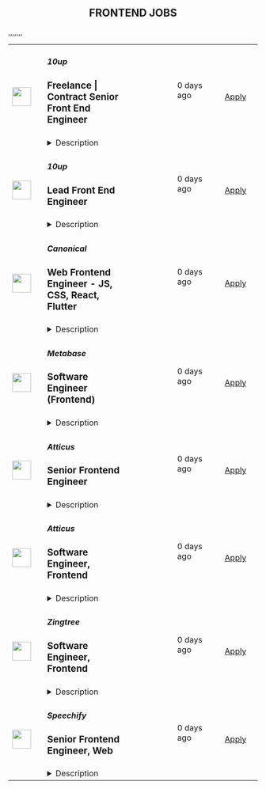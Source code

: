 <div align="center"><h2>FRONTEND JOBS</h2></div><table><tr>
                <td width="100" height="100" rowspan="2">
                    <img src="https://pbs.twimg.com/profile_images/2738508979/760be3edebfa0195e36fb3dba07297c1_400x400.png" width="38px" height="auto">
                </td>
                <td width="300">
                    <h5>10up</h5>
                    <h3>Freelance | Contract Senior Front End Engineer</h3>
                </td>
                <td width="300">
                    <code></code>
                </td>
                <td width="200">
                <text>0 days ago</text>
                </td>
                <td width="100" rowspan="2">
                <a href="https://job-boards.greenhouse.io/10up/jobs/4038230008" align="right" target="_blank">Apply</a>
                </td>
            </tr>
            <tr>
                <td colspan="3">
                <details><summary>Description</summary>
                &lt;div&gt;
&lt;div&gt;
&lt;div&gt;
&lt;div&gt;&lt;strong&gt;Location: Remote - Anywhere&lt;/strong&gt; (Open to applicants located anywhere around the globe.)&lt;/div&gt;
&lt;div&gt;&amp;nbsp;&lt;/div&gt;
&lt;div&gt;At 10up, we call developers like you engineers because you aren&#39;t just a &quot;coder&quot;: you&#39;re an innovative problem solver that uses web programming skills to divine smart, creative solutions to client challenges.&amp;nbsp;&lt;/div&gt;
&lt;div&gt;&amp;nbsp;&lt;/div&gt;
&lt;div&gt;As a leading digital agency, 10up&#39;s client roster spans from innovative startups and impactful non-profits to some of the biggest names in the industry, such as ESPN, Google, The New York Times Co., Microsoft, and The Nobel Prize Committee. 10uppers have been pushing the boundaries of web experiences for over 12 years—become an engineer that innovates the internet by building exciting projects alongside a top-in-the-field team.&lt;/div&gt;
&lt;div&gt;&amp;nbsp;&lt;/div&gt;
&lt;div&gt;As a 10up contractor, you have options for flexible and alternative work schedules. Intentionally remote since day one, spanning six continents and 40 countries, 10up fully embraces the benefits of distributed work.&lt;/div&gt;
&lt;div&gt;&amp;nbsp;&lt;/div&gt;
&lt;/div&gt;
&lt;/div&gt;
&lt;/div&gt;
&lt;div&gt;What you will do:&amp;nbsp;&lt;/div&gt;
&lt;div&gt;
&lt;ul&gt;
&lt;li&gt;Develop large-scale modular applications with advanced knowledge of HTML, CSS, and JavaScript.&lt;/li&gt;
&lt;li&gt;Provide code reviews.&lt;/li&gt;
&lt;li&gt;Bring art direction to life on the web through quality craftsmanship defined by performance, accessibility, maintainability, and aesthetic refinement on large-scale projects.&lt;/li&gt;
&lt;li&gt;Solve complex problems in simple yet elegant ways.&lt;/li&gt;
&lt;li&gt;Ultimately you will make the web better by finely crafting websites, apps, and tools that reach millions of online visitors every day.&lt;/li&gt;
&lt;/ul&gt;
&lt;/div&gt;
&lt;div&gt;
&lt;p&gt;About you:&amp;nbsp;&lt;/p&gt;
&lt;ul&gt;
&lt;li&gt;You love perfecting your skills in cross-browser/device front-end engineering through crafting custom UI components in either React or a WordPress (block editor) stack.&lt;/li&gt;
&lt;li&gt;You have a code portfolio of real-world samples showcasing your technical abilities. Link us to your best custom work on GitHub and you’ll never have to do any live coding or whiteboard testing!&amp;nbsp;&lt;/li&gt;
&lt;li&gt;You are comfortable talking to clients and team members to clearly present your thoughts.&lt;/li&gt;
&lt;li&gt;You’re proficient at building coded style guides and creating highly componentized systems.&lt;/li&gt;
&lt;li&gt;You prefer to work fully remote and are effectively engaging in a distributed team from the location of your choosing.&lt;/li&gt;
&lt;/ul&gt;
&lt;p&gt;Compensation is determined based on a variety of factors including relevant experience, projects, geographic location, and business needs.&lt;/p&gt;
&lt;div&gt;
&lt;div&gt;&lt;strong&gt;Join our Contractor Pool!&amp;nbsp;&lt;/strong&gt;&lt;/div&gt;
&lt;div&gt;&amp;nbsp;&lt;/div&gt;
&lt;div&gt;We are currently accepting applications for upcoming freelance opportunities. If you are passionate about 10up&#39;s mission and great UI work, please apply. We&#39;d appreciate the opportunity to personally review your application. Everyone gets a response.&lt;/div&gt;
&lt;div&gt;&amp;nbsp;&lt;/div&gt;
&lt;/div&gt;
&lt;div&gt;Read more about &lt;a class=&quot;postings-link&quot; href=&quot;https://drive.google.com/file/d/1nQ9yWRqfDAdrriYRnBNzYo7w59auYxMe/view&quot;&gt;What to Expect &lt;/a&gt;through our Recruiting process.&lt;/div&gt;
&lt;div&gt;&amp;nbsp;&lt;/div&gt;
&lt;div&gt;We don&#39;t want you to miss any communication from us! To ensure you receive updates on your application, please add jobs@10up.com to your contacts list! #LI-Remote&lt;/div&gt;
&lt;/div&gt;
&lt;div&gt;&amp;nbsp;&lt;/div&gt;
                </details>
                </td>
            </tr>,<tr>
                <td width="100" height="100" rowspan="2">
                    <img src="https://pbs.twimg.com/profile_images/2738508979/760be3edebfa0195e36fb3dba07297c1_400x400.png" width="38px" height="auto">
                </td>
                <td width="300">
                    <h5>10up</h5>
                    <h3>Lead Front End Engineer</h3>
                </td>
                <td width="300">
                    <code></code>
                </td>
                <td width="200">
                <text>0 days ago</text>
                </td>
                <td width="100" rowspan="2">
                <a href="https://job-boards.greenhouse.io/10up/jobs/4038238008" align="right" target="_blank">Apply</a>
                </td>
            </tr>
            <tr>
                <td colspan="3">
                <details><summary>Description</summary>
                &lt;div&gt;
&lt;div&gt;
&lt;div&gt;
&lt;div&gt;
&lt;div&gt;&lt;strong&gt;Location: Remote - Anywhere &lt;/strong&gt;(Open to applicants located anywhere around the globe.)&lt;/div&gt;
&lt;div&gt;&amp;nbsp;&lt;/div&gt;
&lt;div&gt;At 10up, we call developers like you &lt;em&gt;engineers&lt;/em&gt; because you aren’t just a “coder”: you’re an innovative problem solver that uses web programming skills to divine smart, creative solutions to client challenges. As a Lead Front End Engineer at 10up, you are taking the driving seat in building custom-crafted UIs utilized by millions of people daily. 10uppers have been pushing the boundaries of premium UI/UX for over 12 years—become a lead engineer that innovates the internet by building state-of-the-art web fronts alongside a top-in-the-field team.&lt;/div&gt;
&lt;div&gt;&amp;nbsp;&lt;/div&gt;
&lt;div&gt;You’ll work on a combination of unique builds and ongoing support engagements that help season your technical leading skills. As a leading digital agency, 10up’s client roster spans from innovative startups and impactful non-profits to some of the biggest names in the industry, such as ESPN, Google, The New York Times Co., Microsoft, and The Nobel Prize Committee.&lt;/div&gt;
&lt;div&gt;&amp;nbsp;&lt;/div&gt;
&lt;div&gt;As a 10upper, you have options for flexible and alternative work schedules. Intentionally remote since day one, spanning six continents and 40 countries, 10up fully embraces the benefits of distributed work.&lt;/div&gt;
&lt;div&gt;&amp;nbsp;&lt;/div&gt;
&lt;/div&gt;
&lt;/div&gt;
&lt;/div&gt;
&lt;/div&gt;
&lt;div&gt;&lt;strong&gt;What you will do:&amp;nbsp;&lt;/strong&gt;&lt;/div&gt;
&lt;div&gt;
&lt;ul&gt;
&lt;li&gt;Develop enterprise-level websites and digital experiences primarily utilizing your expertise in JavaScript, HTML, CSS, React, and WordPress (including Gutenberg blocks).&lt;/li&gt;
&lt;li&gt;Drive strategy in collaboration with experts across multiple disciplines, and lead overall technical vision and delivery on large-scale projects.&lt;/li&gt;
&lt;li&gt;Engage meaningfully with clients; leading demos and driving discussions.&lt;/li&gt;
&lt;li&gt;Contribute to the improvement of the Front End Engineering discipline by leading and mentoring other fellow Front End Engineers&lt;/li&gt;
&lt;li&gt;Ultimately you will make the web better by finely crafting websites, apps, and tools that reach millions of online visitors every day.&lt;/li&gt;
&lt;/ul&gt;
&lt;/div&gt;
&lt;div&gt;
&lt;p&gt;&lt;strong&gt;About you:&amp;nbsp;&lt;/strong&gt;&lt;/p&gt;
&lt;ul&gt;
&lt;li&gt;You’re at your best leading a team of engineers to solve a complex problem while providing code reviews, coaching, and mentorship.&lt;/li&gt;
&lt;li&gt;You have a code portfolio of real-world samples to showcase your skills. Link us to your best custom work on GitHub and you’ll never have to do any live coding or whiteboard testing!&amp;nbsp;&lt;/li&gt;
&lt;li&gt;You have the ability to clearly present your thoughts to clients and team members.&amp;nbsp;&lt;/li&gt;
&lt;li&gt;You are an advocate for coded style guides and creating highly componentized systems.&lt;/li&gt;
&lt;li&gt;You prefer to work fully remote and are effectively engaging in a distributed team from the location of your choosing.&lt;/li&gt;
&lt;/ul&gt;
&lt;p&gt;&lt;strong&gt;Benefits of interest:&lt;/strong&gt;&lt;/p&gt;
&lt;ul&gt;
&lt;li&gt;Multiple paid time off programs, including PTO, parental leave, bereavement leave, and company holidays – including an all-company break from Christmas Eve to New Years Day&lt;/li&gt;
&lt;li&gt;Health, dental, and life insurance programs (available for United States and UK team members)&lt;/li&gt;
&lt;li&gt;Retirement contribution programs (currently available in the U.S. and U.K.)&lt;/li&gt;
&lt;li&gt;Flexible and alternate schedule programs - including options for 4-day work week (Monday-Thursday) configurations&lt;/li&gt;
&lt;li&gt;$1,000 accrued annually in professional development budget for you to spend on conferences, training, or to buy back time for programs like independent study&lt;/li&gt;
&lt;li&gt;Global Company summits – opportunities to meet, socialize, and learn with fellow team members in person at remarkable destinations&lt;/li&gt;
&lt;li&gt;An end-of-year all-hands bonus program, along with smaller opportunities for recognition throughout the year&lt;/li&gt;
&lt;li&gt;A Director of Engineering that supports your career growth and development&lt;/li&gt;
&lt;/ul&gt;
&lt;p&gt;The expected annual salary range for this position is between &lt;strong&gt;$90,000 and $150,000 USD&lt;/strong&gt;. Compensation is determined based on a variety of factors including relevant experience, other job related qualifications/skills, geographic location, and business needs.&lt;/p&gt;
&lt;div&gt;&lt;strong&gt;Join our team!&amp;nbsp;&lt;/strong&gt;&lt;/div&gt;
&lt;div&gt;&amp;nbsp;&lt;/div&gt;
&lt;div&gt;If you are passionate about 10up&#39;s mission and think you have what it takes to be successful in this role, please apply. If you consider yourself a Full-Stack Engineer, please choose the discipline and job title that most closely aligns with your focus/primary area of expertise. We personally review each application and can always pivot roles after you enter the hiring process.&lt;/div&gt;
&lt;div&gt;&amp;nbsp;&lt;/div&gt;
&lt;div&gt;Read more about &lt;a class=&quot;postings-link&quot; href=&quot;https://drive.google.com/file/d/1nQ9yWRqfDAdrriYRnBNzYo7w59auYxMe/view&quot;&gt;What to Expect &lt;/a&gt;through our Recruiting process.&lt;/div&gt;
&lt;div&gt;&amp;nbsp;&lt;/div&gt;
&lt;div&gt;We don&#39;t want you to miss any communication from us! To ensure you receive updates on your application, please add jobs@10up.com to your contacts list! #LI-Remote #LI-DNI&lt;/div&gt;
&lt;/div&gt;
&lt;div&gt;&amp;nbsp;&lt;/div&gt;
                </details>
                </td>
            </tr>,<tr>
                <td width="100" height="100" rowspan="2">
                    <img src="https://avatars.githubusercontent.com/u/53057619?s=200&v=4" width="38px" height="auto">
                </td>
                <td width="300">
                    <h5>Canonical</h5>
                    <h3>Web Frontend Engineer - JS, CSS, React, Flutter</h3>
                </td>
                <td width="300">
                    <code></code>
                </td>
                <td width="200">
                <text>0 days ago</text>
                </td>
                <td width="100" rowspan="2">
                <a href="https://job-boards.greenhouse.io/canonical/jobs/5150422" align="right" target="_blank">Apply</a>
                </td>
            </tr>
            <tr>
                <td colspan="3">
                <details><summary>Description</summary>
                &lt;p&gt;Canonical is a leading provider of open-source software and operating systems to the global enterprise and technology markets. Our platform, Ubuntu, is very widely used in breakthrough enterprise initiatives such as public cloud, data science, AI, engineering innovation and IoT. Our customers include the world&#39;s leading public cloud and silicon providers, and industry leaders in many sectors. The company is a pioneer of globally distributed collaboration, with 1100+ colleagues in 75+ countries and very few office-based roles. Teams meet two to four times yearly in person, in interesting locations around the world, to align on strategy and execution.&lt;/p&gt;
&lt;p&gt;The company is founder-led, profitable and growing.&lt;/p&gt;
&lt;p&gt;We are hiring a Web/UI Engineer to develop a data-rich and reliable user experience. These frontends are constructed using JS, CSS, React, and Flutter, and serve as Canonical’s enterprise products that act as the company&#39;s face to our users.&amp;nbsp;&lt;/p&gt;
&lt;p&gt;In order to create consistency across our products and sites, we have a central team that builds an open-source&amp;nbsp;&lt;a href=&quot;https://github.com/canonical/react-components&quot;&gt;React toolkit&lt;/a&gt; and presentation layer, the &lt;a href=&quot;https://vanillaframework.io/&quot;&gt;Vanilla Framework&lt;/a&gt;. We are excited to develop this further and see if we can help more open-source projects build performant and accessible interfaces that respond well to diverse layouts. We use REST APIs for communication, and we consider API design an important part of the process.&lt;/p&gt;
&lt;p&gt;Flutter is a new front-end technology that has the potential to unify our desktop and web development. We are growing the team&#39;s exposure to Flutter and have roles on both web and Ubuntu engineering for this specialism.&lt;/p&gt;
&lt;p&gt;We hire developers with outstanding academic results and a passion for open-source software, innovation, and cutting-edge web technologies. In these roles, you will have the opportunity to make significant contributions through high-quality, front-end and back-end code while exhibiting technical leadership, exceptional design, and intuitive user experience.&lt;/p&gt;
&lt;p&gt;Additionally, we encourage colleagues to engage with the broader open-source community. We&#39;re looking for individuals who can help build a thriving community, contribute to a broad range of technologies, and ensure seamless software operations at scale.&lt;/p&gt;
&lt;p&gt;&lt;strong&gt;Location&lt;/strong&gt;: This is a Globally remote role.&lt;/p&gt;
&lt;h2&gt;The role entails&lt;/h2&gt;
&lt;ul&gt;
&lt;li&gt;Design and implement well-tested and documented software in Web technologies or Flutter.&lt;/li&gt;
&lt;li&gt;Debug and fix issues encountered by your users&lt;/li&gt;
&lt;li&gt;Participate in our engineering process through code and architectural reviews&lt;/li&gt;
&lt;li&gt;Collaborate with community and colleagues on technical specifications&lt;/li&gt;
&lt;li&gt;Contribute to technical documentation to make it the best of its kind&lt;/li&gt;
&lt;li&gt;Seek improvements to engineering and operations practices&lt;/li&gt;
&lt;li&gt;Deploy and operate services developed by the team&lt;/li&gt;
&lt;li&gt;Contribute to the success of your product through technical advocacy&lt;/li&gt;
&lt;/ul&gt;
&lt;h2&gt;What we are looking for in you&lt;/h2&gt;
&lt;ul&gt;
&lt;li&gt;An exceptional academic track record from both high school and university&lt;/li&gt;
&lt;li&gt;Undergraduate degree in Computer Science or STEM, or a compelling narrative about your alternative path&lt;/li&gt;
&lt;li&gt;Drive and a track record of going above and beyond expectations&lt;/li&gt;
&lt;li&gt;Well-organised, self-starting and able to deliver to schedule&lt;/li&gt;
&lt;li&gt;Professional manner in interacting with colleagues, partners, and community&lt;/li&gt;
&lt;li&gt;Experience designing and writing high-quality Web technologies&lt;/li&gt;
&lt;li&gt;Experience with and passion for Typescript, React or Flutter&lt;/li&gt;
&lt;li&gt;An eye for accessibility and performance&lt;/li&gt;
&lt;li&gt;Professional written and spoken English&amp;nbsp;&lt;/li&gt;
&lt;li&gt;Experience with Linux (Debian or Ubuntu preferred)&amp;nbsp;&lt;/li&gt;
&lt;li&gt;Excellent interpersonal skills, curiosity, flexibility, and accountability&amp;nbsp;&lt;/li&gt;
&lt;li&gt;Passion, thoughtfulness, and self-motivation&amp;nbsp;&lt;/li&gt;
&lt;li&gt;Excellent communication and presentation skills&amp;nbsp;&lt;/li&gt;
&lt;li&gt;Result-oriented, with a personal drive to meet commitments&amp;nbsp;&lt;/li&gt;
&lt;li&gt;Ability to travel twice a year, for company events for up to two weeks each&lt;/li&gt;
&lt;/ul&gt;
&lt;h2&gt;Nice-to-have skills&lt;/h2&gt;
&lt;ul&gt;
&lt;li&gt;Experience with container tech such as LXD, Docker and Kubernetes&lt;/li&gt;
&lt;li&gt;Attention to detail concerning user-centric UI development&lt;/li&gt;
&lt;li&gt;REST API design, development and governance&lt;/li&gt;
&lt;li&gt;Performance engineering and security experience&lt;/li&gt;
&lt;/ul&gt;
&lt;h2&gt;What we offer colleagues&lt;/h2&gt;
&lt;p&gt;We consider geographical location, experience, and performance in shaping compensation worldwide. We revisit compensation annually (and more often for graduates and associates) to ensure we recognise outstanding performance. In addition to base pay, we offer a performance-driven annual bonus or commission. We provide all team members with additional benefits, which reflect our values and ideals. We balance our programs to meet local needs and ensure fairness globally.&lt;/p&gt;
&lt;ul&gt;
&lt;li&gt;Distributed work environment with twice-yearly team sprints in person&lt;/li&gt;
&lt;li&gt;Personal learning and development budget of USD 2,000 per year&lt;/li&gt;
&lt;li&gt;Annual compensation review&lt;/li&gt;
&lt;li&gt;Recognition rewards&lt;/li&gt;
&lt;li&gt;Annual holiday leave&lt;/li&gt;
&lt;li&gt;Maternity and paternity leave&lt;/li&gt;
&lt;li&gt;Employee Assistance Programme&lt;/li&gt;
&lt;li&gt;Opportunity to travel to new locations to meet colleagues&lt;/li&gt;
&lt;li&gt;Priority Pass, and travel upgrades for long-haul company events&lt;/li&gt;
&lt;/ul&gt;
&lt;h2&gt;About Canonical&lt;/h2&gt;
&lt;p&gt;Canonical is a pioneering tech firm at the forefront of the global move to open source. As the company that publishes Ubuntu, one of the most important open source projects and the platform for AI, IoT and the cloud, we are changing the world of software. We recruit on a global basis and set a very high standard for people joining the company. We expect excellence - in order to succeed, we need to be the best at what we do. Most colleagues at Canonical have worked from home since its inception in 2004.​ Working here is a step into the future, and will challenge you to think differently, work smarter, learn new skills, and raise your game.&lt;/p&gt;
&lt;h2&gt;Canonical is an equal-opportunity employer&lt;/h2&gt;
&lt;p&gt;We are proud to foster a workplace free from discrimination. Diversity of experience, perspectives, and background creates a better work environment and better products.&lt;a href=&quot;https://canonical.com/careers/diversity/identity&quot;&gt; Whatever your identity, we will give your application fair consideration.&lt;/a&gt;&lt;/p&gt;
&lt;p&gt;#LI-remote&lt;/p&gt;
                </details>
                </td>
            </tr>,<tr>
                <td width="100" height="100" rowspan="2">
                    <img src="https://avatars.githubusercontent.com/u/10520629?s=200&v=4" width="38px" height="auto">
                </td>
                <td width="300">
                    <h5>Metabase</h5>
                    <h3>Software Engineer (Frontend)</h3>
                </td>
                <td width="300">
                    <code></code>
                </td>
                <td width="200">
                <text>0 days ago</text>
                </td>
                <td width="100" rowspan="2">
                <a href="https://jobs.lever.co/metabase/8f02d3fa-edf4-4433-a6d1-4f9e517ac8f9" align="right" target="_blank">Apply</a>
                </td>
            </tr>
            <tr>
                <td colspan="3">
                <details><summary>Description</summary>
                <div>Metabase is the easiest way for people to get insights from their data, from tiny startups who get up and running quickly to major corporations with tens of thousands of users. That's why people <a class="postings-link" href="https://www.metabase.com/love">love us</a>.</div><div><br></div><div>We bring data tools with the elegance and simplicity of consumer products to the crufty world of enterprise business intelligence. We provide an opinionated open source starting point for how companies should measure, analyze and share their data, which is used by tens of thousands of companies.</div><div><br></div><div>We built Metabase because existing tools for business intelligence didn’t feel like things we wanted to use. We wanted faster, simpler ways to ask questions about data, and wanted to strip away the colder feel of most Enterprise software. Folks seemed to agree, and now Metabase is used daily by tens of thousands of companies to give people in all sorts of roles access to insights they wouldn’t have otherwise had. None of this could happen without our user interface and that’s where you come in. We’re looking for someone with strong product sensibilities, extraordinarily good frontend skills, and solid software engineering fundamentals to join our team to advance the state of the art in our product and our industry.</div><div><br></div><div>We are hiring for<b> multiple frontend software engineer positions.</b></div><div>We built Metabase because existing tools for business intelligence didn’t feel like things we wanted to use. We wanted faster, simpler ways to ask questions about data, and wanted to strip away the colder feel of most Enterprise software. Folks seemed to agree, and now Metabase is used daily by tens of thousands of companies to give people in all sorts of roles access to insights they wouldn’t have otherwise had. None of this could happen without our user interface and that’s where you come in. We’re looking for someone with strong product sensibilities, extraordinarily good frontend skills, and solid software engineering fundamentals to join our team to advance the state of the art in our product and our industry.</div><div><br></div><div>We are hiring for<b> multiple frontend software engineer positions.</b></div><h3>Why choose Metabase</h3><li>The problems we face are genuinely interesting and aren’t trivial. Data influences so much of our world but isn’t that easy to interact with or understand. You’ll make tools that people rely on for their real jobs.</li><li>You’ll get to work in open source and get feedback directly from users and customers out in the open.</li><li>The company is growing and so is the business. We’re adding new remote team members from around the world and improving our processes. It’s an exciting time and you can really have an impact on how things work here.</li><li>We’ve tried to design our work environment to fit into real life. Work is only one part of who you are, so we emphasize reasonable workdays and prefer planning and avoiding panic. People at Metabase have families, dogs, plants, and lives outside of work and we try to support that however we can.</li><h3>What we're looking for</h3><li><b>You care about crafting delightful user experiences</b>. You like to write code to enable people to do something and you understand that details and things like copy matter. If your focus is only on code this might not be the best role for you.</li><li><b>Prior experience shipping non-trivial apps using React + Redux (or equivalent)</b>. Our front end is written in React (surprise!), so you’ll need really strong React and JavaScript knowledge to build fast and thoughtful user interfaces.</li><li>You have experience <b>writing tests, giving good feedback on other people’s code</b>, and writing proposals for more complicated problems that are thoughtful and clear. As we’re a remote company (even outside of pandemics) <b>communication and clarity are really important</b><a rel="noopener noreferrer" class="postings-link" href="http://important.Due">.</a></li><li>Due to the nature of what we work on, computer science-y problems come up frequently. We’re not picky about a specific degree or accolade, but you’ll be expected to <b>write fast and performant code</b> and deal with a fair bit of <b>data structure manipulation</b> regularly.</li><li>We like everyone to care about the nuts and bolts of how to make things look good, so you’ll be expected to use our style guide and if necessary write or update our CSS, <b>so comfort in CSS and familiarity with things like design systems and component libraries is a necessity</b><a rel="noopener noreferrer" class="postings-link" href="http://necessity.You">.</a></li><li>You’ve worked on a large and complex JavaScript project. Metabase is a big product and code base so the <b>ability to adapt existing code and integrate new code into established systems</b> is important and you should feel comfortable digging in.</li><h3>Not essential, but nice to have</h3><li>Knowledge and prior experience with data visualization (especially if it has involved dc.js and d3.js).</li><li>Previous contributions to open source (not a requirement, but a huge plus).</li><li>Either pre-existing knowledge or interest in learning some Clojure, the language much of the backend of our application is written in.</li><h3>The types of problems you'd get to work on</h3><li>Lightning fast interaction with data. Think things like letting people see all the orders that came in from a specific region by clicking directly on a custom map of their sales regions and then letting them filter that list visually by directly interacting with the data table - and all of this happening in a responsive and delightful way.</li><li>Augmenting visualizations. To allow for people to further institutional knowledge, build the feature to allow annotations directly on specific data points in a line chart, and then determine how to expose those when it makes sense across dashboards and the entire app.</li><li>Wayfinding. We want to make sure people don’t have to do work that’s already been done, so build new ways to surface important metrics or segments to the right users across Metabase.</li><li>Embedded analytics. We have customers who deliver analytics to their own users via our embed product. You’d get to tackle the problem of making sure those can match their own products visually and enable easier integration of the embeds into their own code.</li><div>We're a global team (50% outside the US), fully distributed (from Thailand to California), who get things done asynchronously, with plenty of uninterrupted time, supporting each other to do the best work of our careers. We offer flexibility (define your own schedule and work from wherever you want), autonomy, and an environment that fosters growth, learning, and development. We're relentlessly user-focused and believe in building long-term value, not short-term hacks. And we raised a $30M Series B to take our approach to the next level for years to come.</div><div><br></div><div><span style="font-size: 10px">For U.S. applicants: Metabase participates in the federal E-Verify program, which confirms employment authorization of newly hired U.S. based employees. E-Verify is not used as a tool to pre-screen candidates and is only initiated upon hire.</span></div><div><br></div><div><span style="font-size: 10px"><a href="https://www.e-verify.gov/sites/default/files/everify/posters/EVerifyParticipationPoster.pdf"><u>E-Verify Participation Notice</u></a> (English/Spanish)</span></div><div><span style="font-size: 10px"><a href="https://www.e-verify.gov/sites/default/files/everify/posters/IER_RightToWorkPoster%20Eng_Es.pdf"><u>Right to Work Notice</u></a> (English/Spanish)</span></div><div>Metabase is the easiest way for people to get insights from their data, from tiny startups who get up and running quickly to major corporations with tens of thousands of users. That's why people <a href="https://www.metabase.com/love" class="postings-link">love us</a>.</div><div><br></div><div>We bring data tools with the elegance and simplicity of consumer products to the crufty world of enterprise business intelligence. We provide an opinionated open source starting point for how companies should measure, analyze and share their data, which is used by tens of thousands of companies.</div>
                </details>
                </td>
            </tr>,<tr>
                <td width="100" height="100" rowspan="2">
                    <img src="https://media.licdn.com/dms/image/v2/D560BAQHWkZ4dfdnqcQ/company-logo_200_200/company-logo_200_200/0/1667241664749/atticushq_logo?e=1743033600&v=beta&t=IKimC8hb4UT-bQFVefDOJ5jfW_yxRN7of8ZLj5GtZ4Q" width="38px" height="auto">
                </td>
                <td width="300">
                    <h5>Atticus</h5>
                    <h3>Senior Frontend Engineer</h3>
                </td>
                <td width="300">
                    <code></code>
                </td>
                <td width="200">
                <text>0 days ago</text>
                </td>
                <td width="100" rowspan="2">
                <a href="https://jobs.ashbyhq.com/atticus/d7736dc9-19f0-4ede-a827-c26bd3711277" align="right" target="_blank">Apply</a>
                </td>
            </tr>
            <tr>
                <td colspan="3">
                <details><summary>Description</summary>
                <h3>About Atticus</h3><p style="min-height:1.5em">At any given time, 16 million Americans are experiencing a crisis that requires urgent help from our legal system or government. The right assistance could transform their lives. But today, most never get it. </p><p style="min-height:1.5em">Atticus makes it easy for any sick or injured person in crisis to get the life-changing aid they deserve. In just three years, we’ve become the leading platform connecting people with disabilities to government benefits. We also help victims of accidents, misconduct, and violence get compensation from insurance. So far, we’ve gotten thousands of people access to over $2B in life-changing aid, and we’re just getting started.</p><p style="min-height:1.5em">We've helped more than 20,000 people in need (see our <a target="_blank" rel="noopener noreferrer nofollow" href="https://www.trustpilot.com/review/atticus.com">6,000+ five-star reviews</a>) and raised more than $50 million from top VC firms like Forerunner, GV (Google Ventures), and True Ventures. (We just closed our Series B round in May 2023, so we're well-funded for the foreseeable future.) We're small but moving fast — our team grew from 52 to 91 last year and we expect to grow again in 2024.</p><p style="min-height:1.5em"></p><h3>The Job</h3><p style="min-height:1.5em">Atticus works in an industry dominated by outdated technology that is ripe for fresh thinking: our core competitors rely on massive call centers to screen clients, antiquated CRMs to track and manage cases, and paper checks to get paid (provided they’re sent to the right address). </p><p style="min-height:1.5em">Conversely, as a VC-backed tech company our product &amp; engineering department powers everything we do: from creating an engaging online experience for people in crisis to providing tools for our network lawyers as they serve our clients, Atticus relies on technology to fulfill our mission. </p><p style="min-height:1.5em">We’re looking for Software Engineers to join our team. You’ll work on the front-end, and will partner with every department at Atticus as we continue to grow our platform to help people in need find trusted legal support. </p><p style="min-height:1.5em"> </p><p style="min-height:1.5em"><strong>What You'll Do:</strong></p><ul style="min-height:1.5em"><li><p style="min-height:1.5em">Design, build and operate Atticus’ front-end applications written in React with a focus on performance, modularity, extensibility, and reliability.</p></li><li><p style="min-height:1.5em">Architect, design, write, review, and test code in a collaborative environment with other software engineers.</p></li><li><p style="min-height:1.5em">Work with product to evaluate and refine product details and acceptance criteria</p></li><li><p style="min-height:1.5em">Evaluate new front-end technologies and methodologies with an eye toward scalability and performance.</p></li><li><p style="min-height:1.5em">Leverage your peers as multipliers for your skills to create excellent products and services.</p></li></ul><p style="min-height:1.5em">The role is a rare opportunity to join a fast-growing Series B startup that doubles as a B-corp social enterprise. Every project you take on will help clients in need get the help they deserve, and you’ll shape our company culture as we scale. We’re looking for engineers who are excited about our mission and the challenges it entails.</p><p style="min-height:1.5em"></p><h3><strong>Qualifications</strong></h3><p style="min-height:1.5em">Required:</p><ul style="min-height:1.5em"><li><p style="min-height:1.5em">You have 5+ years of experience writing idiomatic JavaScript/ Node.js</p></li><li><p style="min-height:1.5em">You have experience and love for building performant React applications</p></li><li><p style="min-height:1.5em">You speak CSS and HTML fluently and know how to build around browser limitations</p></li><li><p style="min-height:1.5em">You enjoy working with UI and UX experts to build compelling user experiences</p></li><li><p style="min-height:1.5em">You enjoy helping your teammates grow their front-end skillset</p></li><li><p style="min-height:1.5em">You use a modern version-control system for your source code repository (Git, Mercurial, GitHub, BitBucket).</p></li><li><p style="min-height:1.5em">You lint all your code or know you should.</p></li><li><p style="min-height:1.5em">You know what parts of your code require tests and you write those tests.</p></li><li><p style="min-height:1.5em">You use objective judgment in leveraging the right frameworks and technologies.</p></li><li><p style="min-height:1.5em">You are versed in cloud computing systems (GCP, AWS, etc.) and SAAS concepts.</p></li><li><p style="min-height:1.5em">You leverage continuous integration systems to their full extent (CircleCI, Bamboo, Jenkins, TravisCI).</p></li><li><p style="min-height:1.5em">You plan for, build, evolve and scrutinize monitoring and alerting for your production systems.</p></li><li><p style="min-height:1.5em">You are willing and able to deploy, troubleshoot, and maintain your systems in production and staging environments.</p></li></ul><p style="min-height:1.5em">Bonus / Nice-to-Have:</p><ul style="min-height:1.5em"><li><p style="min-height:1.5em">You have experience with Golang, Java, Python, Scala, or Ruby</p></li><li><p style="min-height:1.5em">You like working with Google Cloud Platform, Kubernetes, Docker, Git, Golang, Java</p></li><li><p style="min-height:1.5em">You are well versed in working with GraphQL, GraphQL Federation, REST APIs and supporting network protocols</p></li><li><p style="min-height:1.5em">You can build a great Webpack configuration</p></li></ul><p style="min-height:1.5em">We are strongly committed to building a diverse team. If you’re from a background that’s underrepresented in tech, we’d love to meet you.</p><p style="min-height:1.5em"></p><h3><strong>Salary and Benefits</strong></h3><p style="min-height:1.5em">This is a rare opportunity to join a startup that has strong traction (substantial funding, well-respected backers, tremendous growth, and many happy customers) but is still small enough that you can have a huge impact and play a role in shaping our culture.</p><p style="min-height:1.5em">We’re a certified B Corporation tackling a critical social problem. Our mission to help people in need drives everything we do, and your work here will touch many lives.</p><p style="min-height:1.5em">We offer competitive pay — including equity — and generous benefits:</p><ul style="min-height:1.5em"><li><p style="min-height:1.5em">Medical and dental insurance with 100% of employee premiums covered</p></li><li><p style="min-height:1.5em">15 vacation days &amp; 16 paid holidays each year</p></li><li><p style="min-height:1.5em">Free membership to OneMedical</p></li><li><p style="min-height:1.5em">$1,000/year reimbursable stipend for education and training outside of work </p></li><li><p style="min-height:1.5em">$600/year reimbursable stipend for internet service</p></li><li><p style="min-height:1.5em">Up to $1,200/year student loan repayment assistance</p></li><li><p style="min-height:1.5em">401(k) and optional HSA</p></li><li><p style="min-height:1.5em">Free snacks, drinks, weekly lunches, and regular team dinners/events/retreats</p></li><li><p style="min-height:1.5em">Humble, thoughtful, smart, fun colleagues</p></li></ul><p style="min-height:1.5em">We anticipate the base salary band for this role will be between $170,000 to $200,000 in addition to equity and benefits. The salary at offer will be determined by a number of factors such as candidate’s experience, knowledge, skills and abilities, as well as internal equity among our team.</p><p style="min-height:1.5em"></p><h3><strong>Location</strong></h3><p style="min-height:1.5em">Today, about half our team are in Los Angeles and half are fully remote and spread across the U.S. There are two options for this job:</p><ol style="min-height:1.5em"><li><p style="min-height:1.5em">Live in Los Angeles, work a few days a week (or more) out of our beautiful office in the Chinatown. </p></li><li><p style="min-height:1.5em">Live wherever, work remotely (Ideally PST hours), and travel to LA (on the company dime) as needed to be with your colleagues —somewhere between monthly and quarterly.</p></li></ol><p style="min-height:1.5em">In short: You can do this job well remotely, and we’re committed to empowering everyone with flexibility. But we care a lot about building a great culture and we think some interactions need to happen in person, so we put a lot of thought into retreats, offsites, and other ways to gather.</p>
                </details>
                </td>
            </tr>,<tr>
                <td width="100" height="100" rowspan="2">
                    <img src="https://media.licdn.com/dms/image/v2/D560BAQHWkZ4dfdnqcQ/company-logo_200_200/company-logo_200_200/0/1667241664749/atticushq_logo?e=1743033600&v=beta&t=IKimC8hb4UT-bQFVefDOJ5jfW_yxRN7of8ZLj5GtZ4Q" width="38px" height="auto">
                </td>
                <td width="300">
                    <h5>Atticus</h5>
                    <h3>Software Engineer, Frontend</h3>
                </td>
                <td width="300">
                    <code></code>
                </td>
                <td width="200">
                <text>0 days ago</text>
                </td>
                <td width="100" rowspan="2">
                <a href="https://jobs.ashbyhq.com/atticus/efa8c205-bafd-4feb-b4b4-f6dbd582ef77" align="right" target="_blank">Apply</a>
                </td>
            </tr>
            <tr>
                <td colspan="3">
                <details><summary>Description</summary>
                <h1> <strong>About Atticus</strong></h1><p style="min-height:1.5em">At any given time, 16 million Americans are experiencing a crisis that requires urgent help from our legal system or government. The right assistance could transform their lives. But today, most never get it. </p><p style="min-height:1.5em">Atticus makes it easy for any sick or injured person in crisis to get the life-changing aid they deserve. In just three years, we’ve become the leading platform connecting people with disabilities to government benefits. We also help victims of accidents, misconduct, and violence get compensation from insurance. So far, we’ve gotten thousands of people access to over $2B in life-changing aid, and we’re just getting started.</p><p style="min-height:1.5em">We've helped more than 20,000 people in need (see our <a target="_blank" rel="noopener noreferrer nofollow" href="https://www.trustpilot.com/review/atticus.com">12,000+ five-star reviews</a>) and raised more than $50 million from top VC firms like Forerunner, GV (Google Ventures), and True Ventures. (We just closed our Series B round in May 2023, so we're well-funded for the foreseeable future.) We're small but moving fast — our team grew from 89 to 151 last year and we expect to grow again in 2025.</p><p style="min-height:1.5em"></p><h2>The Job</h2><p style="min-height:1.5em">Atticus works in an industry dominated by outdated technology that is ripe for fresh thinking: our core competitors rely on massive call centers to screen clients, antiquated CRMs to track and manage cases, and paper checks to get paid (provided they’re sent to the right address). </p><p style="min-height:1.5em">Conversely, as a VC-backed tech company our product &amp; engineering department powers everything we do: from creating an engaging online experience for people in crisis to providing tools for our network lawyers as they serve our clients, Atticus relies on technology to fulfill our mission. </p><p style="min-height:1.5em">We’re looking for Software Engineers to join our team. You’ll work on the front-end, and will partner with every department at Atticus as we continue to grow our platform to help people in need find trusted legal support.  </p><p style="min-height:1.5em"></p><h2><strong>What You'll Do:</strong></h2><ul style="min-height:1.5em"><li><p style="min-height:1.5em">Design, build and operate Atticus’ front-end applications written in React with a focus on performance, modularity, extensibility, and reliability.</p></li><li><p style="min-height:1.5em">Work with product and software architects to plan and deliver features, fixes, and performance enhancements</p></li><li><p style="min-height:1.5em">Leverage your peers as multipliers for your skills to create excellent products and services.</p></li></ul><p style="min-height:1.5em">The role is a rare opportunity to join a fast-growing Series B startup that doubles as a B-corp social enterprise. Every project you take on will help clients in need get the help they deserve, and you’ll shape our company culture as we scale. We’re looking for engineers who are excited about our mission and the challenges it entails.</p><p style="min-height:1.5em"></p><h2><strong>Qualifications</strong></h2><p style="min-height:1.5em">Required:</p><ul style="min-height:1.5em"><li><p style="min-height:1.5em">You have 3+ years of experience writing idiomatic JavaScript/ Node.js</p></li><li><p style="min-height:1.5em">You have experience and love for building React applications</p></li><li><p style="min-height:1.5em">You speak CSS and HTML</p></li><li><p style="min-height:1.5em">You enjoy working with UI and UX experts to build compelling user experiences</p></li><li><p style="min-height:1.5em">You use a modern version-control system for your source code repository (Git, Mercurial, GitHub, BitBucket).</p></li><li><p style="min-height:1.5em">You lint all your code or know you should.</p></li><li><p style="min-height:1.5em">You know what parts of your code require tests and you write those tests.</p></li><li><p style="min-height:1.5em">You are versed in cloud computing systems (GCP, AWS, etc.) and SAAS concepts.</p></li></ul><p style="min-height:1.5em">Bonus / Nice-to-Have</p><ul style="min-height:1.5em"><li><p style="min-height:1.5em">You have experience with Golang, Java, Python, Scala, or Ruby</p></li><li><p style="min-height:1.5em">You like working or want to work with Google Cloud Platform, Kubernetes, Docker, Git, Golang, Java</p></li><li><p style="min-height:1.5em">You are well versed in working with or want to work with GraphQL, GraphQL Federation, REST APIs and supporting network protocols</p></li><li><p style="min-height:1.5em">You can read or build a Webpack configuration</p></li></ul><p style="min-height:1.5em">We are strongly committed to building a diverse team. If you’re from a background that’s underrepresented in tech, we’d love to meet you.</p><p style="min-height:1.5em"></p><h2><strong>Salary &amp; Benefits</strong></h2><p style="min-height:1.5em">This is a rare opportunity to join a startup that has strong traction (substantial funding, well-respected backers, tremendous growth, and many happy customers) but is still small enough that you can have a huge impact and play a role in shaping our culture.</p><p style="min-height:1.5em">We’re a certified B Corporation tackling a critical social problem. Our mission to help people in need drives everything we do, and your work here will touch many lives.</p><p style="min-height:1.5em">We offer competitive pay — including equity — and generous benefits:</p><ul style="min-height:1.5em"><li><p style="min-height:1.5em">Medical and dental insurance with 100% of employee premiums covered</p></li><li><p style="min-height:1.5em">15 vacation days &amp; 16 paid holidays each year</p></li><li><p style="min-height:1.5em">Free membership to OneMedical</p></li><li><p style="min-height:1.5em">$1,000/year reimbursable stipend for education and training outside of work </p></li><li><p style="min-height:1.5em">$600/year reimbursable stipend for internet service</p></li><li><p style="min-height:1.5em">Up to $1,200/year student loan repayment assistance</p></li><li><p style="min-height:1.5em">401(k) and optional HSA</p></li><li><p style="min-height:1.5em">Free snacks, drinks, weekly lunches, and regular team dinners/events/retreats</p></li><li><p style="min-height:1.5em">Humble, thoughtful, smart, fun colleagues</p></li></ul><p style="min-height:1.5em">We anticipate the base salary band for this role will be between $115,000 and $180,000 in addition to equity and benefits. The salary at offer will be determined by a number of factors such as candidate’s experience, knowledge, skills and abilities, as well as internal equity among our team.</p><p style="min-height:1.5em"></p><h2><strong>Location </strong></h2><p style="min-height:1.5em">Today, about half of our team are in Los Angeles and half are fully remote and spread across the U.S. There are two options for this job:</p><ol style="min-height:1.5em"><li><p style="min-height:1.5em">Live in Los Angeles, work a few days a week (or more) out of our beautiful office in the Arts District.</p></li><li><p style="min-height:1.5em">Live wherever, work remotely (Ideally PST hours), and travel to LA (on the company dime) as needed to be with your colleagues —somewhere between monthly and quarterly.</p></li></ol><p style="min-height:1.5em">In short: You can do this job well remotely, and we’re committed to empowering everyone with flexibility. But we care a lot about building a great culture and we think some interactions need to happen in person, so we put a lot of thought into retreats, offsites, and other ways to gather.</p>
                </details>
                </td>
            </tr>,<tr>
                <td width="100" height="100" rowspan="2">
                    <img src="https://avatars.githubusercontent.com/u/63677130?s=200&v=4" width="38px" height="auto">
                </td>
                <td width="300">
                    <h5>Zingtree</h5>
                    <h3>Software Engineer, Frontend</h3>
                </td>
                <td width="300">
                    <code></code>
                </td>
                <td width="200">
                <text>0 days ago</text>
                </td>
                <td width="100" rowspan="2">
                <a href="https://jobs.lever.co/zingtree/939c93d9-5568-4780-b147-d843bdd8470f" align="right" target="_blank">Apply</a>
                </td>
            </tr>
            <tr>
                <td colspan="3">
                <details><summary>Description</summary>
                <div><span style="font-size: 16px;">Zingtree is the next gen, intelligent process automation platform that reimagines customer experience operations for top Customer Support leaders. With over 500 customers, including global enterprises like Optum, Corpay, Sony, SharkNinja, and Allianz, Zingtree transforms self-service, uncovers and implements automation opportunities, and makes every customer service agent an expert.</span></div><div><br></div><div><span style="font-size: 16px;">We are seeking an </span><b style="font-size: 16px;">Intermediate Frontend Software Engineer</b><span style="font-size: 16px;"> to join our dynamic team. You will work on developing and maintaining user-facing web applications with a focus on responsiveness, performance, and usability. In this role, you will collaborate closely with designers, backend developers, and product managers to bring modern web experiences to life. This position is perfect for someone with a passion for creating clean, efficient, and scalable code.</span></div><div><span style="font-size: 16px;">Zingtree is the next gen, intelligent process automation platform that reimagines customer experience operations for top Customer Support leaders. With over 500 customers, including global enterprises like Optum, Corpay, Sony, SharkNinja, and Allianz, Zingtree transforms self-service, uncovers and implements automation opportunities, and makes every customer service agent an expert.</span></div><div><br></div><div><span style="font-size: 16px;">We are seeking an </span><b style="font-size: 16px;">Intermediate Frontend Software Engineer</b><span style="font-size: 16px;"> to join our dynamic team. You will work on developing and maintaining user-facing web applications with a focus on responsiveness, performance, and usability. In this role, you will collaborate closely with designers, backend developers, and product managers to bring modern web experiences to life. This position is perfect for someone with a passion for creating clean, efficient, and scalable code.</span></div><h3>What You'll Do</h3><li>Develop, optimize, and maintain web applications using modern frontend technologies.</li><li>Collaborate with design and product teams to implement intuitive and responsive user interfaces.</li><li>Write clean, maintainable, and testable code with a focus on performance and reusability.</li><li>Ensure the technical feasibility of UI/UX designs and translate them into high-quality code.</li><li>Optimize applications for maximum speed and scalability across various devices and platforms.</li><li>Debug and resolve frontend-related issues across browsers and devices.</li><li>Implement best practices in frontend architecture, including modular design and state management.</li><li>Work closely with backend engineers to integrate APIs and ensure seamless user experiences.</li><li>Stay up to date with the latest industry trends, tools, and frameworks, and integrate them into development processes when appropriate.</li><li>Participate in code reviews, providing constructive feedback to peers.</li><h3>About You</h3><li><b>5+ years</b> of hands-on experience in frontend development.</li><li>Strong proficiency in <b>HTML5, CSS3</b>, and <b>JavaScript (ES6+)</b>.</li><li>Experience with modern JavaScript frameworks and libraries like <b><a rel="noopener noreferrer" class="postings-link" href="http://vue.js/">Vue.js</a></b>, <b>React, or Angular</b>.</li><li>Familiarity with <b>frontend build tools</b> such as Webpack, Vite, or Parcel.</li><li>Proficiency in working with <b>CSS preprocessors</b> (e.g., SASS, LESS) or CSS-in-JS solutions.</li><li>Experience with <b>version control systems</b> like Git.</li><li>Understanding of <b>responsive design principles</b> and experience with frameworks like <b>Material</b>, <b>Bootstrap</b> or <b>Tailwind CSS</b>.</li><li>Knowledge of <b>cross-browser compatibility</b> and <b>performance optimization</b> techniques.</li><li>Experience with <b>RESTful APIs</b> and <b>asynchronous JavaScript</b> (AJAX, Fetch, etc.).</li><li>Basic knowledge of <b>testing frameworks</b> such as Vitest, Jest, Cypress, or Mocha for frontend testing.</li><li>Familiarity with <b>state management libraries</b> (e.g., Vuex, Redux, Pinia).</li><li>Solid understanding of <b>OWASP</b> (Open Web Application Security Project) security principles focuses on developing secure and efficient user interfaces</li><li>Understanding of <b>accessibility (a11y)</b> and <b>web standards</b>.</li><h3>Nice to have</h3><li>Experience with <b>TypeScript</b>.</li><li>Knowledge of <b>Progressive Web Apps (PWA)</b> and <b>service workers</b>.</li><li>Experience with <b>CI/CD pipelines</b> in a frontend context.</li><li>Familiarity with <b>frontend performance profiling</b> tools like Lighthouse or Chrome DevTools.</li><li>Understanding of <b>design systems</b> and component libraries.</li><h3>Soft Skills</h3><li>Strong attention to detail and a keen eye for design and UX consistency.</li><li>Ability to work in a collaborative environment and communicate effectively with both technical and non-technical team members.</li><li>Problem-solving mindset with a proactive attitude towards challenges.</li><li>Adaptability and eagerness to learn new technologies and tools</li><h3>What We Offer</h3><li>Comprehensive health insurance for employees and dependents</li><li>Provident Fund contributions in compliance with EPF guidelines</li><li>Competitive Compensation - We offer fair compensation packages&nbsp;</li><li>Paid Parental Leave - Paid time off for parents to spend time with their new child</li><li>Unlimited PTO - Take the time you need to recharge and bring your best self to work&nbsp;</li><li>Flexible Remote Work - Work from anywhere</li><li>Home Office Stipend - Receive up to $500 to create a great work environment at home, and $100 a month for Internet, phone, etc.</li><li>Co-Working Reimbursement - Expense up to $200 a month on co-working space</li>
                </details>
                </td>
            </tr>,<tr>
                <td width="100" height="100" rowspan="2">
                    <img src="https://avatars.githubusercontent.com/u/32529485?s=200&v=4" width="38px" height="auto">
                </td>
                <td width="300">
                    <h5>Speechify</h5>
                    <h3>Senior Frontend Engineer, Web</h3>
                </td>
                <td width="300">
                    <code></code>
                </td>
                <td width="200">
                <text>0 days ago</text>
                </td>
                <td width="100" rowspan="2">
                <a href="https://job-boards.greenhouse.io/speechify/jobs/4658498004" align="right" target="_blank">Apply</a>
                </td>
            </tr>
            <tr>
                <td colspan="3">
                <details><summary>Description</summary>
                &lt;p&gt;&lt;strong&gt;Mission&lt;/strong&gt;&lt;/p&gt;
&lt;p&gt;&lt;strong&gt;Speechify is the easiest way to listen to the world’s information.&lt;/strong&gt; Articles on the web, documents in the cloud, books on your phone. We absorb it all and let you listen to it at your desk, on the go, at your own speed, and with tools that make learning easier, deeper, and faster.&lt;/p&gt;
&lt;p&gt;What streaming services have done for audio entertainment, we’re doing for audio information. And whatever we’re doing seems to be working. We’re #1 in our category, and experiencing exponential growth.&lt;/p&gt;
&lt;p&gt;&lt;strong&gt;Overview&lt;/strong&gt;&lt;/p&gt;
&lt;p data-speechify-sentence=&quot;&quot;&gt;With that growth comes the need for a Javascript Engineer to join the existing Web team and continue supporting the growing user base as well as building new and exciting features.&lt;/p&gt;
&lt;p data-speechify-sentence=&quot;&quot;&gt;This is a key role and ideal for someone who thinks strategically, enjoys high-pace environments, passionate about owning product decisions and has experience building and scaling complex engineering systems.&lt;/p&gt;
&lt;p&gt;&lt;strong&gt;What Yo&lt;/strong&gt;&lt;strong&gt;u’&lt;/strong&gt;&lt;strong&gt;ll Do&lt;/strong&gt;&lt;/p&gt;
&lt;ul&gt;
&lt;li data-speechify-sentence=&quot;&quot;&gt;Actively ship production code to the web products&lt;/li&gt;
&lt;li data-speechify-sentence=&quot;&quot;&gt;Work closely with your dedicated product team&lt;/li&gt;
&lt;li data-speechify-sentence=&quot;&quot;&gt;Participate in product discussions to shape the product roadmap&lt;/li&gt;
&lt;li data-speechify-sentence=&quot;&quot;&gt;Have the opportunity to work on new and exciting features that will impact millions of lives&lt;/li&gt;
&lt;/ul&gt;
&lt;p&gt;&lt;strong&gt;An Ideal Candidate Should Have&lt;/strong&gt;&lt;/p&gt;
&lt;ul&gt;
&lt;li data-speechify-sentence=&quot;&quot;&gt;Experience. You&#39;ve built and ship products that have scaled to thousands or millions of users&lt;/li&gt;
&lt;li data-speechify-sentence=&quot;&quot;&gt;Customer obsession. You are passionate about the field and have the desire to build high quality product that serves customer needs&lt;/li&gt;
&lt;li data-speechify-sentence=&quot;&quot;&gt;Speed. You work quickly to generate ideas and know how to decide which things can ship now and what things need time&lt;/li&gt;
&lt;li data-speechify-sentence=&quot;&quot;&gt;Focus. We’re a high-growth startup with a busy, remote team. You know how and when to engage or be heads down&lt;/li&gt;
&lt;li data-speechify-sentence=&quot;&quot;&gt;Collaboration. You know how to inspire, play, and negotiate with opinionated designers, marketers, and PMs&lt;/li&gt;
&lt;li data-speechify-sentence=&quot;&quot;&gt;Tech Stack: Vanilla JS, ReactJS, Redux, Firebase, Typescript&lt;/li&gt;
&lt;/ul&gt;
&lt;p data-speechify-sentence=&quot;&quot;&gt;&lt;strong&gt;What We Offer &lt;/strong&gt;&lt;/p&gt;
&lt;ul&gt;
&lt;li data-speechify-sentence=&quot;&quot;&gt;A fast-growing environment where you can help shape the culture&lt;/li&gt;
&lt;li data-speechify-sentence=&quot;&quot;&gt;An entrepreneurial crew that supports risk, intuition, and hustle&lt;/li&gt;
&lt;li data-speechify-sentence=&quot;&quot;&gt;A hands-off approach so you can focus and do your best work&lt;/li&gt;
&lt;li data-speechify-sentence=&quot;&quot;&gt;The opportunity to make an impact in a transformative industry&lt;/li&gt;
&lt;li data-speechify-sentence=&quot;&quot;&gt;A competitive salary, a collegiate atmosphere, and a commitment to building a great asynchronous culture&lt;/li&gt;
&lt;/ul&gt;
&lt;p&gt;&lt;strong&gt;Think you’re a good fit for this job?&amp;nbsp;&lt;/strong&gt;&lt;/p&gt;
&lt;p&gt;Tell us more about yourself and why you&#39;re interested in the role when you apply. &lt;br&gt;And don’t forget to include links to your portfolio and LinkedIn.&lt;/p&gt;
&lt;p&gt;&lt;strong&gt;Not looking but know someone who would make a great fit?&amp;nbsp;&lt;/strong&gt;&lt;/p&gt;
&lt;p&gt;Refer them!&amp;nbsp;&lt;/p&gt;
&lt;p&gt;&lt;strong&gt;Speechify is committed to a diverse and inclusive workplace.&amp;nbsp;&lt;/strong&gt;&lt;/p&gt;
&lt;p&gt;Speechify does not discriminate on the basis of race, national origin, gender, gender identity, sexual orientation, protected veteran status, disability, age, or other legally protected status.&lt;/p&gt;
                </details>
                </td>
            </tr></table>